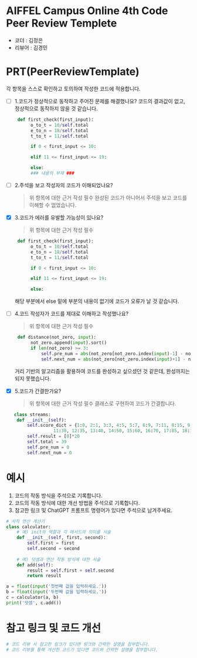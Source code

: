 # AIFFEL Campus Online 4th Code Peer Review Templete
- 코더 : 김정은
- 리뷰어 : 김경민


# PRT(PeerReviewTemplate)
각 항목을 스스로 확인하고 토의하여 작성한 코드에 적용합니다.
- [ ] 1.코드가 정상적으로 동작하고 주어진 문제를 해결했나요?
        코드의 결과값이 없고, 정상적으로 동작하지 않을 것 같습니다.
  ```python
   def first_check(first_input):
        o_to_t = 10/self.total
        e_to_n = 18/self.total
        t_to_t = 11/self.total

        if 0 < first_input <= 10:

        elif 11 <= first_input <= 19:

        else:  
        ### 내용의 부재 ###
  ```        
      
- [ ] 2.주석을 보고 작성자의 코드가 이해되었나요?
  > 위 항목에 대한 근거 작성 필수
        완성된 코드가 아니어서 주석을 보고 코드를 이해할 수 없었습니다.

- [X] 3.코드가 에러를 유발할 가능성이 있나요?
  > 위 항목에 대한 근거 작성 필수
  ```python
   def first_check(first_input):
        o_to_t = 10/self.total
        e_to_n = 18/self.total
        t_to_t = 11/self.total

        if 0 < first_input <= 10:

        elif 11 <= first_input <= 19:

        else:  
  
  ```
    해당 부분에서 else 밑에 부분의 내용이 없기에 코드가 오류가 날 것 같습니다.
  
- [ ] 4.코드 작성자가 코드를 제대로 이해하고 작성했나요?
  > 위 항목에 대한 근거 작성 필수
  ```python
   def distance(not_zero, input):
        not_zero.append(input).sort()
        if len(not_zero) >= 3:
            self.pre_num = abs(not_zero[not_zero.index(input)-1] - not_zero[not_zero.index(input)])
            self.next_num = abs(not_zero[not_zero.index(input)+1] - not_zero[not_zero.index(input)])
  
  ```
    거리 기반의 알고리즘을 활용하여 코드를 완성하고 싶으셨던 것 같은데, 완성까지는 되지 못했습니다.

- [X] 5.코드가 간결한가요?
  > 위 항목에 대한 근거 작성 필수
     클래스로 구현하여 코드가 간결합니다.
```python
   class streams:
    def __init__(self):
        self.score_dict = {1:0, 2:1, 3:3, 4:5, 5:7, 6:9, 7:11, 8:15, 9:20, 10:25, 
                  11:30, 12:35, 13:40, 14:50, 15:60, 16:70, 17:85, 18:100, 19: 150, 20:300}
        self.result = [0]*20
        self.total = 39
        self.pre_num = 0
        self.next_num = 0  

```

# 예시
1. 코드의 작동 방식을 주석으로 기록합니다.
2. 코드의 작동 방식에 대한 개선 방법을 주석으로 기록합니다.
3. 참고한 링크 및 ChatGPT 프롬프트 명령어가 있다면 주석으로 남겨주세요.
```python
# 사칙 연산 계산기
class calculator:
    # 예) init의 역할과 각 매서드의 의미를 서술
    def __init__(self, first, second):
        self.first = first
        self.second = second
    
    # 예) 덧셈과 연산 작동 방식에 대한 서술
    def add(self):
        result = self.first + self.second
        return result

a = float(input('첫번째 값을 입력하세요.')) 
b = float(input('두번째 값을 입력하세요.')) 
c = calculator(a, b)
print('덧셈', c.add()) 
```

# 참고 링크 및 코드 개선
```python
# 코드 리뷰 시 참고한 링크가 있다면 링크와 간략한 설명을 첨부합니다.
# 코드 리뷰를 통해 개선한 코드가 있다면 코드와 간략한 설명을 첨부합니다.
```
